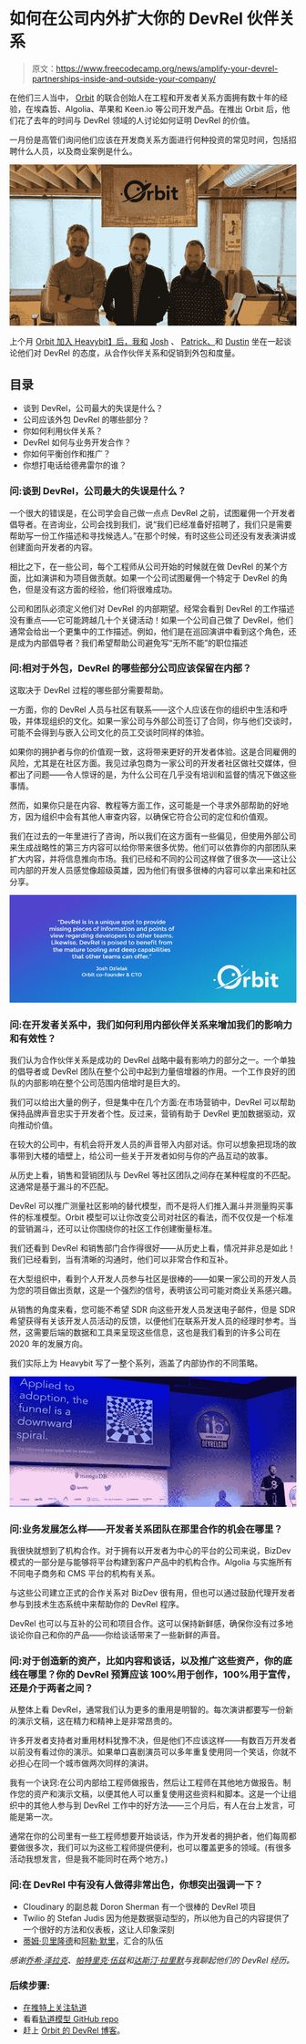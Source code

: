 # 如何在公司内外扩大你的 DevRel 伙伴关系

> 原文：<https://www.freecodecamp.org/news/amplify-your-devrel-partnerships-inside-and-outside-your-company/>

在他们三人当中， [Orbit](https://orbit.love) 的联合创始人在工程和开发者关系方面拥有数十年的经验，在埃森哲、Algolia、苹果和 Keen.io 等公司开发产品。在推出 Orbit 后，他们花了去年的时间与 DevRel 领域的人讨论如何证明 DevRel 的价值。

一月份是高管们询问他们应该在开发商关系方面进行何种投资的常见时间，包括招聘什么人员，以及商业案例是什么。

![Orbit at HeavyBit](img/83cac2bd119262e24b96746e9f9c8804.png)

上个月 [Orbit 加入 Heavybit】后，我和](https://www.heavybit.com/library/blog/orbit-joins-heavybit/) [Josh](https://twitter.com/dzello) 、 [Patrick、](https://twitter.com/patrickjwoods)和 [Dustin](https://twitter.com/foxinthewaves) 坐在一起谈论他们对 DevRel 的态度，从合作伙伴关系和促销到外包和度量。

## 目录

*   谈到 DevRel，公司最大的失误是什么？
*   公司应该外包 DevRel 的哪些部分？
*   你如何利用伙伴关系？
*   DevRel 如何与业务开发合作？
*   你如何平衡创作和推广？
*   你想打电话给德弗雷尔的谁？

### 问:谈到 DevRel，公司最大的失误是什么？

一个很大的错误是，在公司学会自己做一点点 DevRel 之前，试图雇佣一个开发者倡导者。在咨询业，公司会找到我们，说“我们已经准备好招聘了，我们只是需要帮助写一份工作描述和寻找候选人。”在那个时候，有时这些公司还没有发表演讲或创建面向开发者的内容。

相比之下，在一些公司，每个工程师从公司开始的时候就在做 DevRel 的某个方面，比如演讲和为项目做贡献。如果一个公司试图雇佣一个特定于 DevRel 的角色，但是没有这方面的经验，他们将很难成功。

公司和团队必须定义他们对 DevRel 的内部期望。经常会看到 DevRel 的工作描述没有重点——它可能跨越几十个关键活动！如果一个公司自己做了 DevRel，他们通常会给出一个更集中的工作描述。例如，他们是在巡回演讲中看到这个角色，还是成为内部倡导者？我们希望帮助公司避免写“无所不能”的职位描述

### 问:相对于外包，DevRel 的哪些部分公司应该保留在内部？

这取决于 DevRel 过程的哪些部分需要帮助。

一方面，你的 DevRel 人员与社区有联系——这个人应该在你的组织中生活和呼吸，并体现组织的文化。如果一家公司与外部公司签订了合同，你与他们交谈时，可能不会得到与嵌入公司文化的员工交谈时同样的体验。

如果你的拥护者与你的价值观一致，这将带来更好的开发者体验。这是合同雇佣的风险，尤其是在社区方面。我见过承包商为一家公司的开发者社区做社交媒体，但都出了问题——令人惊讶的是，为什么公司在几乎没有培训和监督的情况下做这些事情。

然而，如果你只是在内容、教程等方面工作，这可能是一个寻求外部帮助的好地方，因为组织中会有其他人审查内容，以确保它符合公司的定位和价值观。

我们在过去的一年里进行了咨询，所以我们在这方面有一些偏见，但使用外部公司来生成战略性的第三方内容可以给你带来很多优势。他们可以依靠你的内部团队来扩大内容，并将信息推向市场。我们已经和不同的公司这样做了很多次——这让公司内部的开发人员感觉像超级英雄，因为他们有很多很棒的内容可以拿出来和社区分享。

![Quote: DevRel is in a unique spot to provide missing pieces of information and points of view regarding developers to other teams](img/228ae5757d760c4924e7ae7326e31986.png)

### 问:在开发者关系中，我们如何利用内部伙伴关系来增加我们的影响力和有效性？

我们认为合作伙伴关系是成功的 DevRel 战略中最有影响力的部分之一。一个单独的倡导者或 DevRel 团队在整个公司中起到力量倍增器的作用。一个工作良好的团队的内部影响在整个公司范围内倍增时是巨大的。

我们可以给出大量的例子，但是集中在几个方面:在市场营销中，DevRel 可以帮助保持品牌声音忠实于开发者个性。反过来，营销有助于 DevRel 更加数据驱动，双向推动价值。

在较大的公司中，有机会将开发人员的声音带入内部对话。你可以想象把现场的故事带到大楼的墙壁上，给公司一些关于开发者如何与你的产品互动的故事。

从历史上看，销售和营销团队与 DevRel 等社区团队之间存在某种程度的不匹配。这通常是基于漏斗的不匹配。

DevRel 可以推广测量社区影响的替代模型，而不是将人们推入漏斗并测量购买事件的标准模型。Orbit 模型可以让你改变公司对社区的看法，而不仅仅是一个标准的营销漏斗，还可以让你围绕你的社区工作创建衡量标准。

我们还看到 DevRel 和销售部门合作得很好——从历史上看，情况并非总是如此！我们已经看到，当有清晰的沟通时，他们可以非常合作和互补。

在大型组织中，看到个人开发人员参与社区是很棒的——如果一家公司的开发人员为您的项目做出贡献，这是一个强烈的信号，表明该公司可能对商业关系感兴趣。

从销售的角度来看，您可能不希望 SDR 向这些开发人员发送电子邮件，但是 SDR 希望获得有关该开发人员活动的反馈，以便他们在联系开发人员的经理时参考。当然，这需要后端的数据和工具来呈现这些信息，这也是我们看到的许多公司在 2020 年的发展方向。

我们实际上为 Heavybit 写了一整个系列，涵盖了内部协作的不同策略。

![Josh presenting at DevrelCon](img/ba2b1901b5da039e40a5c997005f1641.png)

### 问:业务发展怎么样——开发者关系团队在那里合作的机会在哪里？

我很快就想到了机构合作。对于拥有以开发者为中心的平台的公司来说，BizDev 模式的一部分是与能够将平台构建到客户产品中的机构合作。Algolia 与实施所有不同电子商务和 CMS 平台的机构有关系。

与这些公司建立正式的合作关系对 BizDev 很有用，但也可以通过鼓励代理开发者参与到技术生态系统中来帮助你的 DevRel 程序。

DevRel 也可以与互补的公司和项目合作。这可以保持新鲜感，确保你没有过多地谈论你自己和你的产品——你给谈话带来了一些新鲜的声音。

### 问:对于创造新的资产，比如内容和谈话，以及推广这些资产，你的底线在哪里？你的 DevRel 预算应该 100%用于创作，100%用于宣传，还是介于两者之间？

从整体上看 DevRel，通常我们认为更多的重用是明智的。每次演讲都要写一份新的演示文稿，这在精力和精神上是非常昂贵的。

许多开发者支持者对重用材料犹豫不决，但是他们不应该这样——有数百万开发者以前没有看过你的演示。如果单口喜剧演员可以多年重复使用同一个笑话，你就不必担心在同一个城市做两次同样的演讲。

我有一个诀窍:在公司内部给工程师做报告，然后让工程师在其他地方做报告。制作您的资产和演示文稿，以便其他人可以重复使用这些资料和脚本。这是一个让组织中的其他人参与到 DevRel 工作中的好方法——三个月后，有人在台上发言，可能是第一次。

通常在你的公司里有一些工程师想要开始谈话，作为开发者的拥护者，他们每周都要做很多次，我们可以为这些工程师提供便利，也可以覆盖更多的领域。(有很多活动我想发言，但是我不能同时在两个地方。)

### 问:在 DevRel 中有没有人做得非常出色，你想突出强调一下？

*   Cloudinary 的副总裁 Doron Sherman 有一个很棒的 DevRel 项目
*   Twilio 的 Stefan Judis 因为他是数据驱动型的，所以他为自己的内容提供了一个很好的方法和仪表板，这让人印象深刻
*   [蒂姆·贝里隆德](https://twitter.com/tlberglund)和[阿勒·默里](https://www.linkedin.com/in/alemurray/)，汇合的队伍

*感谢[乔希·泽拉克](https://twitter.com/dzello)、[帕特里克·伍兹](https://twitter.com/patrickjwoods)和[达斯汀·拉里默](https://twitter.com/foxinthewaves)与我聊起他们的 DevRel 经历。*

### 后续步骤:

*   [在推特上关注轨道](https://twitter.com/orbitmodel)
*   看看[轨道模型 GitHub repo](https://github.com/orbit-love/orbit-model)
*   赶上 [Orbit 的 DevRel 博客](https://orbit.love/blog/)。